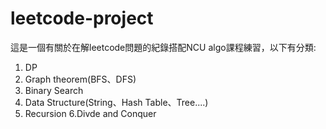 # leetcode-project
這是一個有關於在解leetcode問題的紀錄搭配NCU algo課程練習，以下有分類:
1. DP
2. Graph theorem(BFS、DFS)
3. Binary Search
4. Data Structure(String、Hash Table、Tree....)
5. Recursion
6.Divde and Conquer
